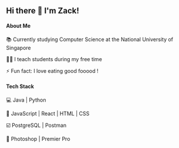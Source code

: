 ## Hi there 👋 I'm Zack!

<!--
**zacklow28/zacklow28** is a ✨ _special_ ✨ repository because its `README.md` (this file) appears on your GitHub profile.

Here are some ideas to get you started:

- 🔭 
- 🌱 I’m currently learning ...
- 👯 I’m looking to collaborate on ...
- 🤔 I’m looking for help with ...
- 💬 Ask me about ...
- 📫 How to reach me: ...
- 😄 Pronouns: ... 
-->
#### About Me
📚 Currently studying Computer Science at the National University of Singapore

👨‍🏫 I teach students during my free time

⚡ Fun fact: I love eating good fooood !

#### Tech Stack
💻 Java | Python 

🧩 JavaScript | React | HTML | CSS

☑️ PostgreSQL | Postman

🎨 Photoshop | Premier Pro
